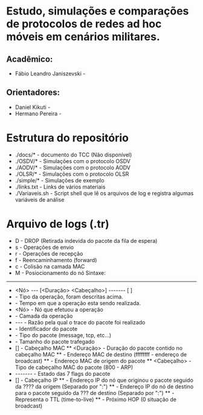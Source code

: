 Estudo, simulações e comparações de protocolos de redes ad hoc móveis em cenários militares.
============================================================================================

Acadêmico:
----------
* Fábio Leandro Janiszevski - <fabiosammy at gmail dot com>

Orientadores:
-------------
* Daniel Kikuti   - <e-mail>
* Hermano Pereira - <e-mail>

Estrutura do repositório
========================
* ./docs/*       - documento do TCC (Não disponível)
* ./OSDV/*       - Simulações com o protocolo OSDV
* ./AODV/*       - Simulações com o protocolo AODV
* ./OLSR/*       - Simulações com o protocolo OLSR
* ./simple/*     - Simulações de exemplo
* ./links.txt    - Links de vários materiais 
* ./Variaveis.sh - Script shell que lê os arquivos de log e registra algumas variáveis de análise

Arquivo de logs (<nome>.tr)
======================
* D - DROP (Retirada indevida do pacote da fila de espera)
* s - Operações de envio
* r - Operações de recepção
* f - Reencaminhamento (forward)
* c - Colisão na camada MAC
* M - Posiocionamento do nó
Sintaxe:
--------
* <Tipo> <Tempo> <Nó> <Camada> --- <Identificador> <Pacote> <Tamanho> [<Duração> <Destino> <Origem> <Cabeçalho>] ------- [<Origem> <Destino> <TTL> <HOP>]
* <Tipo>          - Tipo da operação, foram descritas acima.
* <Tempo>         - Tempo em que a operação esta sendo realizada.
* <Nó>            - Nó que efetuou a operação
* <Camada>        - Camada da operação
* ---             - Razão pela qual o trace do pacote foi realizado
* <Identificador> - Identificador do pacote
* <Pacote>        - Tipo do pacote (message, tcp, etc...)
* <Tamanho>       - Tamanho do pacote trafegado
* []              - Cabeçalho MAC
** <Duração>      - Duração do pacote contido no cabeçalho MAC
** <Destino>      - Endereço MAC de destino (ffffffff - endereço de broadcast)
** <Origem>       - Endereço MAC de origem do pacote
** <Cabeçalho>    - Tipo de cabeçalho MAC do pacote (800 - ARP)
* -------         - Estado das 7 flags do pacote
* []              - Cabeçalho IP
** <Origem>       - Endereço IP do nó que originou o pacote seguido da ???? da origem (Separado por ":")
** <Destino>      - Endereço IP do nó de destino para o pacote seguido da ??? de destino (Separado por ":")
** <TTL>          - Representa o TTL (time-to-live)
** <HOP>          - Próximo HOP (0 situação de broadcast)


